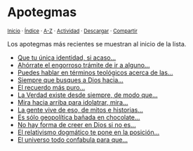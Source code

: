 # Apotegmas
<sup>[Inicio](../index.md) · [Índice](../indices/escritos.md) · [A-Z](../indices/alfabetico.md) · [Actividad](../indices/actividad.md) · <a href="../indices/apotegmas.html" download="jucardus-apotegmas.html">Descargar</a> · [Compartir](https://x.com/intent/tweet?text=Apotegmas%20en%20la%20seccion%20de%20Escritos%20de%20Jucardus.%0A%E2%86%92%20https%3A%2F%2Fjucardus.github.io%2Findices%2Fapotegmas.html%0A%0A%23escrts_jucardus%20%23indcs_jucardus%0A%40jucardus)</sup>

Los apotegmas más recientes se muestran al inicio de la lista.

* [Que tu única identidad, si acaso...](../contenido/q/u/e/que-tu-unica-identidad-si.md)
* [Ahórrate el engorroso trámite de ir a alguno...](../contenido/a/h/o/ahorrate-el-engorroso-tramite-de.md)
* [Puedes hablar en términos teológicos acerca de las...](../contenido/p/u/e/puedes-hablar-en-terminos-teologicos.md)
* [Siempre que busques a Dios hacia...](../contenido/s/i/e/siempre-que-busques-a-dios.md)
* [El recuerdo más puro...](../contenido/e/l/r/el-recuerdo-mas-puro-es.md)
* [La Verdad existe desde siempre, de modo que...](../contenido/l/a/v/la-verdad-existe-desde-siempre.md)
* [Mira hacia arriba para idolatrar, mira...](../contenido/m/i/r/mira-hacia-arriba-para-idolatrar.md)
* [La gente vive de eso, de mitos e historias...](../contenido/l/a/g/la-gente-vive-de-eso.md)
* [Es sólo geopolítica bañada en chocolate...](../contenido/e/s/s/es-solo-geopolitica-banada-en.md)
* [No hay forma de creer en Dios si no es...](../contenido/n/o/h/no-hay-forma-de-creer-en.md)
* [El relativismo dogmático te pone en la posición...](../contenido/e/l/r/el-relativismo-dogmatico-te-pone.md)
* [El universo todo confabula para que...](../contenido/e/l/u/el-universo-todo-confabula-para.md)
